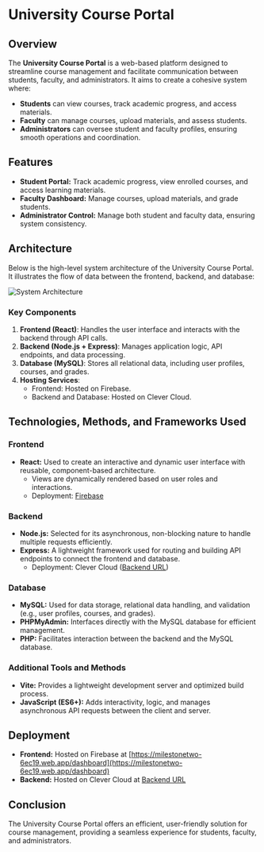 # University Course Portal

## Overview
The **University Course Portal** is a web-based platform designed to streamline course management and facilitate communication between students, faculty, and administrators. It aims to create a cohesive system where:
- **Students** can view courses, track academic progress, and access materials.
- **Faculty** can manage courses, upload materials, and assess students.
- **Administrators** can oversee student and faculty profiles, ensuring smooth operations and coordination.

## Features
- **Student Portal:** Track academic progress, view enrolled courses, and access learning materials.
- **Faculty Dashboard:** Manage courses, upload materials, and grade students.
- **Administrator Control:** Manage both student and faculty data, ensuring system consistency.

## Architecture
Below is the high-level system architecture of the University Course Portal. It illustrates the flow of data between the frontend, backend, and database:

![System Architecture]([https://github.com/JermelWatson/milestoneOne/blob/main/archtecture.jpg])

### Key Components
1. **Frontend (React)**: Handles the user interface and interacts with the backend through API calls.
2. **Backend (Node.js + Express)**: Manages application logic, API endpoints, and data processing.
3. **Database (MySQL)**: Stores all relational data, including user profiles, courses, and grades.
4. **Hosting Services**:
   - Frontend: Hosted on Firebase.
   - Backend and Database: Hosted on Clever Cloud.

## Technologies, Methods, and Frameworks Used

### **Frontend**
- **React:** Used to create an interactive and dynamic user interface with reusable, component-based architecture.
  - Views are dynamically rendered based on user roles and interactions.
  - Deployment: [Firebase](https://milestonetwo-6ec19.web.app/dashboard)

### **Backend**
- **Node.js:** Selected for its asynchronous, non-blocking nature to handle multiple requests efficiently.
- **Express:** A lightweight framework used for routing and building API endpoints to connect the frontend and database.
  - Deployment: Clever Cloud ([Backend URL](be4fmkjwckpdzvd4lgrh-mysql.services.clever-cloud.com))

### **Database**
- **MySQL:** Used for data storage, relational data handling, and validation (e.g., user profiles, courses, and grades).
- **PHPMyAdmin:** Interfaces directly with the MySQL database for efficient management.
- **PHP:** Facilitates interaction between the backend and the MySQL database.

### **Additional Tools and Methods**
- **Vite:** Provides a lightweight development server and optimized build process.
- **JavaScript (ES6+):** Adds interactivity, logic, and manages asynchronous API requests between the client and server.

## Deployment
- **Frontend:** Hosted on Firebase at [https://milestonetwo-6ec19.web.app/dashboard](https://milestonetwo-6ec19.web.app/dashboard)
- **Backend:** Hosted on Clever Cloud at [Backend URL](be4fmkjwckpdzvd4lgrh-mysql.services.clever-cloud.com)

## Conclusion
The University Course Portal offers an efficient, user-friendly solution for course management, providing a seamless experience for students, faculty, and administrators.
